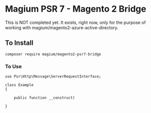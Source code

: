 # Magium PSR 7 - Magento 2 Bridge

This is NOT completed yet.  It exists, right now, only for the purpose of working with magium/magento2-azure-active-directory.

## To Install
```
composer require magium/magento2-psr7-bridge
```

### To Use

```
use Psr\Http\Message\ServerRequestInterface;

class Example
{

    public function __construct( 

}
```
